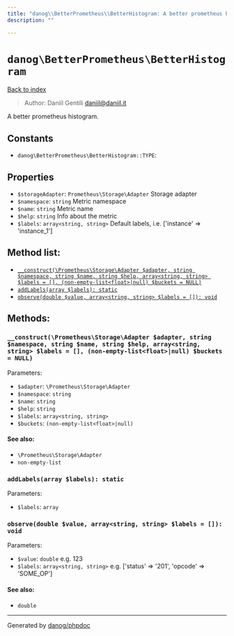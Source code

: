 ```yaml
---
title: "danog\\BetterPrometheus\\BetterHistogram: A better prometheus histogram."
description: ""

---
```

# `danog\BetterPrometheus\BetterHistogram`
[Back to index](../../index.md)

> Author: Daniil Gentili <daniil@daniil.it>  
  

A better prometheus histogram.  




## Constants
* `danog\BetterPrometheus\BetterHistogram::TYPE`: 

## Properties
* `$storageAdapter`: `Prometheus\Storage\Adapter` Storage adapter
* `$namespace`: `string` Metric namespace
* `$name`: `string` Metric name
* `$help`: `string` Info about the metric
* `$labels`: `array<string, string>` Default labels, i.e. ['instance' => 'instance_1']

## Method list:
* [`__construct(\Prometheus\Storage\Adapter $adapter, string $namespace, string $name, string $help, array<string, string> $labels = [], (non-empty-list<float>|null) $buckets = NULL)`](#__construct)
* [`addLabels(array $labels): static`](#addLabels)
* [`observe(double $value, array<string, string> $labels = []): void`](#observe)

## Methods:
### <a name="__construct"></a> `__construct(\Prometheus\Storage\Adapter $adapter, string $namespace, string $name, string $help, array<string, string> $labels = [], (non-empty-list<float>|null) $buckets = NULL)`




Parameters:

* `$adapter`: `\Prometheus\Storage\Adapter`   
* `$namespace`: `string`   
* `$name`: `string`   
* `$help`: `string`   
* `$labels`: `array<string, string>`   
* `$buckets`: `(non-empty-list<float>|null)`   


#### See also: 
* `\Prometheus\Storage\Adapter`
* `non-empty-list`




### <a name="addLabels"></a> `addLabels(array $labels): static`




Parameters:

* `$labels`: `array`   



### <a name="observe"></a> `observe(double $value, array<string, string> $labels = []): void`




Parameters:

* `$value`: `double` e.g. 123  
* `$labels`: `array<string, string>` e.g. ['status' => '201', 'opcode' => 'SOME_OP']  


#### See also: 
* `double`




---
Generated by [danog/phpdoc](https://phpdoc.daniil.it)
